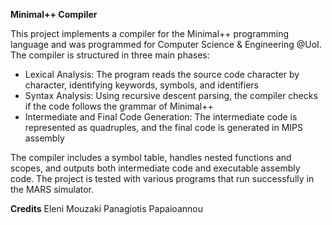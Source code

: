 
**Minimal++ Compiler**

This project implements a compiler for the Minimal++ programming language and was programmed for Computer Science & Engineering @UoI. The compiler is structured in three main phases:

* Lexical Analysis: The program reads the source code character by character, identifying keywords, symbols, and identifiers
* Syntax Analysis: Using recursive descent parsing, the compiler checks if the code follows the grammar of Minimal++
* Intermediate and Final Code Generation: The intermediate code is represented as quadruples, and the final code is generated in MIPS assembly

The compiler includes a symbol table, handles nested functions and scopes, and outputs both intermediate code and executable assembly code. The project is tested with various programs that run successfully in the MARS simulator.

**Credits**
Eleni Mouzaki
Panagiotis Papaioannou


